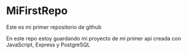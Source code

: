 # MiFirstRepo
Este es mi primer repositorio de github

En este repo estoy guardando mi proyecto de mi primer api creada con JavaScript, Express y PostgreSQL